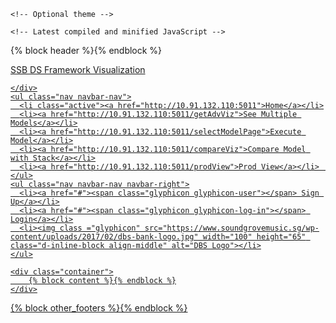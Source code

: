 <!DOCTYPE HTML>
<html lang="en">

<head>
    <meta charset="utf-8">
    <meta name="viewport" content="width=device-width, initial-scale=1">
        <!--[if lte IE 8]><script src="assets/js/ie/html5shiv.js"></script><![endif]-->
    <link rel="stylesheet" href="assets/css/main.css" />
    <!-- <script src="https://code.jquery.com/jquery-2.2.4.min.js"></script> -->
    <!-- Latest compiled and minified CSS -->
    <!-- <link rel="stylesheet" href="https://maxcdn.bootstrapcdn.com/bootstrap/3.3.7/css/bootstrap.min.css" integrity="sha384-BVYiiSIFeK1dGmJRAkycuHAHRg32OmUcww7on3RYdg4Va+PmSTsz/K68vbdEjh4u" crossorigin="anonymous"> -->
        <link rel="stylesheet" href="https://maxcdn.bootstrapcdn.com/bootstrap/3.3.7/css/bootstrap.min.css">
        <!-- <script src="https://ajax.googleapis.com/ajax/libs/jquery/3.3.1/jquery.min.js"></script>
<link rel="stylesheet" href="https://maxcdn.bootstrapcdn.com/bootstrap/4.0.0/css/bootstrap.min.css" integrity="sha384-Gn5384xqQ1aoWXA+058RXPxPg6fy4IWvTNh0E263XmFcJlSAwiGgFAW/dAiS6JXm" crossorigin="anonymous"> -->

  <script src="https://maxcdn.bootstrapcdn.com/bootstrap/3.3.7/js/bootstrap.min.js"></script>







    <!-- Optional theme -->
<!--     <link rel="stylesheet" href="https://maxcdn.bootstrapcdn.com/bootstrap/3.3.7/css/bootstrap-theme.min.css" integrity="sha384-rHyoN1iRsVXV4nD0JutlnGaslCJuC7uwjduW9SVrLvRYooPp2bWYgmgJQIXwl/Sp" crossorigin="anonymous">
 -->
    <!-- Latest compiled and minified JavaScript -->
<!--     <script src="https://maxcdn.bootstrapcdn.com/bootstrap/3.3.7/js/bootstrap.min.js" integrity="sha384-Tc5IQib027qvyjSMfHjOMaLkfuWVxZxUPnCJA7l2mCWNIpG9mGCD8wGNIcPD7Txa" crossorigin="anonymous"></script> -->
{% block header %}{% endblock %}
</head>

<body>

<!-- 
<nav class="navbar navbar-expand-lg navbar-dark bg-dark">
        <a class="navbar-brand" href="#">
                            <img src="https://upload.wikimedia.org/wikipedia/en/thumb/1/18/DBS_Bank_Logo.svg/320px-DBS_Bank_Logo.svg.png" width="80" height="33" class="d-inline-block align-top" alt="DBS Logo">
                            </a>
        <div class="collapse navbar-collapse" id="navbarSupportedContent">
            <ul class="navbar-nav mr-auto">
                <li class="nav-item active">
                    <a class="nav-link" href="#">Home
                                            <span class="sr-only">(current)</span>
                                        </a>
                </li>
                <li class="nav-item">
                    <a target="_blank" class="nav-link" href="https://gitlab.dev.apps.cs.sgp.dbs.com/kirankunapuli/sentiment-analysis-framework">Sentiment Analysis - Gitlab</a>
                </li>
                <li class="nav-item">
                    <a target="_blank" class="nav-link" href="https://gitlab.dev.apps.cs.sgp.dbs.com/aditya1/Document_Classification">Document Classification - Gitlab</a>
                </li>
            </ul>
        </div>
    </nav> -->



<nav class="navbar navbar-default">
  <div class="container-fluid">
    <div class="navbar-header">
      <a class="navbar-brand" href="http://10.91.132.110:5011">SSB DS Framework Visualization</a>
      <a class="navbar-brand" href="#">
                            
    </div>
    <ul class="nav navbar-nav">
      <li class="active"><a href="http://10.91.132.110:5011">Home</a></li>
      <li><a href="http://10.91.132.110:5011/getAdvViz">See Multiple Models</a></li>
      <li><a href="http://10.91.132.110:5011/selectModelPage">Execute Model</a></li>
      <li><a href="http://10.91.132.110:5011/compareViz">Compare Model with Stack</a></li>
      <li><a href="http://10.91.132.110:5011/prodView">Prod View</a></li>      
    </ul>
    <ul class="nav navbar-nav navbar-right">
      <li><a href="#"><span class="glyphicon glyphicon-user"></span> Sign Up</a></li>
      <li><a href="#"><span class="glyphicon glyphicon-log-in"></span> Login</a></li>
      <li><img class ="glyphicon" src="https://www.soundgrovemusic.sg/wp-content/uploads/2017/02/dbs-bank-logo.jpg" width="100" height="65" class="d-inline-block align-middle" alt="DBS Logo"></li>
    </ul>
  </div>
</nav>




<!--     <div class="container">
        <a href="http://localhost:5011" class="btn btn-info" role="button">Home</a>
        <a href="http://localhost:5011/getAdvViz" class="btn btn-info" role="button">See Multiple Models</a>
        <a href="http://localhost:5011/selectModelPage" class="btn btn-info" role="button">Execute Model</a>
        <a href="http://localhost:5011/compareViz" class="btn btn-info" role="button">Compare Model with Stack</a>


    </div> -->

    <div class="container">
        {% block content %}{% endblock %}
    </div>

    

</body>
    <footer>
        {% block other_footers %}{% endblock %}
    </footer>

</html>
